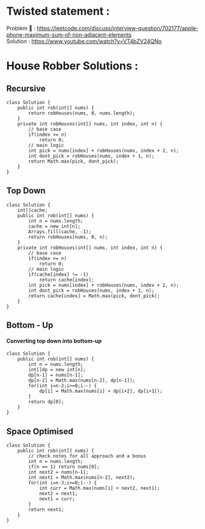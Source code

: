 # Twisted statement : </br>
Problem 🌟 : https://leetcode.com/discuss/interview-question/702177/apple-phone-maximum-sum-of-non-adjacent-elements </br>
Solution :  https://www.youtube.com/watch?v=VT4bZV24QNo

# House Robber Solutions : 

## Recursive
```
class Solution {
    public int rob(int[] nums) {
        return robHouses(nums, 0, nums.length);
    }
    private int robHouses(int[] nums, int index, int n) {
        // base case
        if(index >= n)
            return 0;
        // main logic
        int pick = nums[index] + robHouses(nums, index + 2, n);
        int dont_pick = robHouses(nums, index + 1, n);
        return Math.max(pick, dont_pick);
    }
}
```

## Top Down
```
class Solution {
    int[]cache;
    public int rob(int[] nums) {
        int n = nums.length;
        cache = new int[n];
        Arrays.fill(cache, -1);
        return robHouses(nums, 0, n);
    }
    private int robHouses(int[] nums, int index, int n) {
        // base case
        if(index >= n)
            return 0;
        // main logic
        if(cache[index] != -1)
            return cache[index];
        int pick = nums[index] + robHouses(nums, index + 2, n);
        int dont_pick = robHouses(nums, index + 1, n);
        return cache[index] = Math.max(pick, dont_pick);
    }
}
```

## Bottom - Up
#### Converting top down into bottom-up
```
class Solution {
    public int rob(int[] nums) {
        int n = nums.length;
        int[]dp = new int[n];
        dp[n-1] = nums[n-1];
        dp[n-2] = Math.max(nums[n-2], dp[n-1]);
        for(int i=n-2;i>=0;i--) {
            dp[i] = Math.max(nums[i] + dp[i+2], dp[i+1]);
        }
        return dp[0];
    }
}
```

## Space Optimised

```
class Solution {
    public int rob(int[] nums) {
        // check notes for all approach and a bonus
        int n = nums.length;
        if(n == 1) return nums[0];
        int next2 = nums[n-1];
        int next1 = Math.max(nums[n-2], next2);
        for(int i=n-3;i>=0;i--) {
            int curr = Math.max(nums[i] + next2, next1);
            next2 = next1;
            next1 = curr;
        }
        return next1;
    }
}
```
